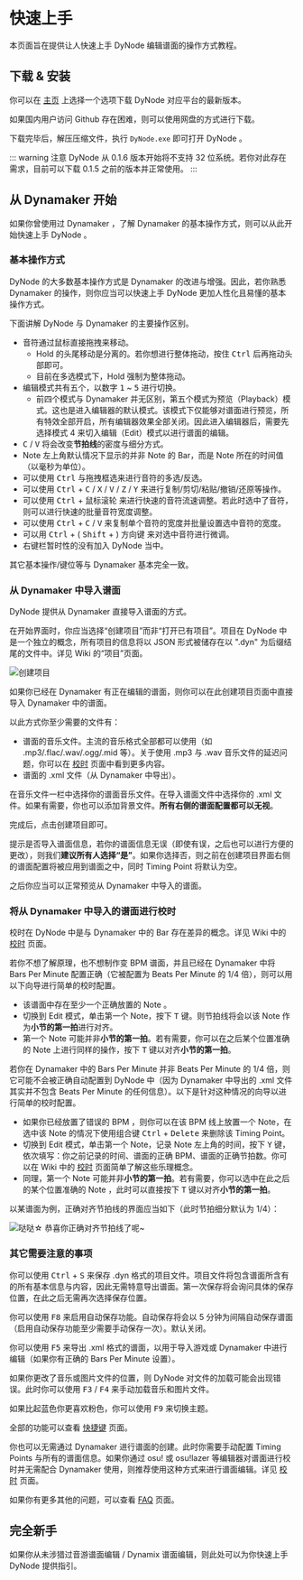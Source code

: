 # 快速上手

本页面旨在提供让人快速上手 DyNode 编辑谱面的操作方式教程。

## 下载 & 安装

你可以在 [主页](/) 上选择一个选项下载 DyNode 对应平台的最新版本。

如果国内用户访问 Github 存在困难，则可以使用网盘的方式进行下载。

下载完毕后，解压压缩文件，执行 `DyNode.exe` 即可打开 DyNode 。

::: warning 注意
DyNode 从 0.1.6 版本开始将不支持 32 位系统。若你对此存在需求，目前可以下载 0.1.5 之前的版本并正常使用。
:::

## 从 Dynamaker 开始

如果你曾使用过 Dynamaker ，了解 Dynamaker 的基本操作方式，则可以从此开始快速上手 DyNode 。

### 基本操作方式

DyNode 的大多数基本操作方式是 Dynamaker 的改进与增强。因此，若你熟悉 Dynamaker 的操作，则你应当可以快速上手 DyNode 更加人性化且易懂的基本操作方式。

下面讲解 DyNode 与 Dynamaker 的主要操作区别。

- 音符通过鼠标直接拖拽来移动。
  - Hold 的头尾移动是分离的。若你想进行整体拖动，按住 <kbd>Ctrl</kbd> 后再拖动头部即可。
  - 目前在多选模式下，Hold 强制为整体拖动。
- 编辑模式共有五个，以数字 <kbd>1</kbd> ~ <kbd>5</kbd> 进行切换。
  - 前四个模式与 Dynamaker 并无区别，第五个模式为预览（Playback）模式。这也是进入编辑器的默认模式。该模式下仅能够对谱面进行预览，所有特效全部开启，所有编辑器效果全部关闭。因此进入编辑器后，需要先选择模式 4 来切入编辑（Edit）模式以进行谱面的编辑。
- <kbd>C</kbd> / <kbd>V</kbd> 将会改变**节拍线**的密度与细分方式。
- Note 左上角默认情况下显示的并非 Note 的 Bar，而是 Note 所在的时间值（以毫秒为单位）。
- 可以使用 <kbd>Ctrl</kbd> 与拖拽框选来进行音符的多选/反选。
- 可以使用 <kbd>Ctrl</kbd> + <kbd>C</kbd> / <kbd>X</kbd> / <kbd>V</kbd> / <kbd>Z</kbd> / <kbd>Y</kbd> 来进行复制/剪切/粘贴/撤销/还原等操作。
- 可以使用 <kbd>Ctrl</kbd> + 鼠标滚轮 来进行快速的音符流速调整。若此时选中了音符，则可以进行快速的批量音符宽度调整。
- 可以使用 <kbd>Ctrl</kbd> + <kbd>C</kbd> / <kbd>V</kbd> 来复制单个音符的宽度并批量设置选中音符的宽度。
- 可以用 <kbd>Ctrl</kbd> + ( <kbd>Shift</kbd> + ) 方向键 来对选中音符进行微调。
- 右键栏暂时性的没有加入 DyNode 当中。

其它基本操作/键位等与 Dynamaker 基本完全一致。

### 从 Dynamaker 中导入谱面

DyNode 提供从 Dynamaker 直接导入谱面的方式。

在开始界面时，你应当选择“创建项目”而非“打开已有项目”。项目在 DyNode 中是一个独立的概念，所有项目的信息将以 JSON 形式被储存在以 ".dyn" 为后缀结尾的文件中。详见 Wiki 的“项目”页面。

![创建项目](https://user-images.githubusercontent.com/31349569/183947720-5340d57b-922e-4676-a555-dd9410b1e3cc.png)

如果你已经在 Dynamaker 有正在编辑的谱面，则你可以在此创建项目页面中直接导入 Dynamaker 中的谱面。

以此方式你至少需要的文件有：

- 谱面的音乐文件。主流的音乐格式全部都可以使用（如 .mp3/.flac/.wav/.ogg/.mid 等）。关于使用 .mp3 与 .wav 音乐文件的延迟问题，你可以在 [校时](/guide/timing.html#mp3-与-wav-格式的延迟处理-在-0-1-5-之后) 页面中看到更多内容。
- 谱面的 .xml 文件（从 Dynamaker 中导出）。

在音乐文件一栏中选择你的谱面音乐文件。在导入谱面文件中选择你的 .xml 文件。如果有需要，你也可以添加背景文件。**所有右侧的谱面配置都可以无视**。

完成后，点击创建项目即可。

提示是否导入谱面信息，若你的谱面信息无误（即使有误，之后也可以进行方便的更改），则我们**建议所有人选择“是”**。如果你选择否，则之前在创建项目界面右侧的谱面配置将被应用到谱面之中，同时 Timing Point 将默认为空。

之后你应当可以正常预览从 Dynamaker 中导入的谱面。

### 将从 Dynamaker 中导入的谱面进行校时

校时在 DyNode 中是与 Dynamaker 中的 Bar 存在差异的概念。详见 Wiki 中的 [校时](/guide/timing) 页面。

若你不想了解原理，也不想制作变 BPM 谱面，并且已经在 Dynamaker 中将 Bars Per Minute 配置正确（它被配置为 Beats Per Minute 的 1/4 倍），则可以用以下向导进行简单的校时配置。

- 该谱面中存在至少一个正确放置的 Note 。
- 切换到 Edit 模式，单击第一个 Note，按下 <kbd>T</kbd> 键。则节拍线将会以该 Note 作为**小节的第一拍**进行对齐。
- 第一个 Note 可能并非**小节的第一拍**。若有需要，你可以在之后某个位置准确的 Note 上进行同样的操作，按下 <kbd>T</kbd> 键以对齐**小节的第一拍**。

若你在 Dynamaker 中的 Bars Per Minute 并非 Beats Per Minute 的 1/4 倍，则它可能不会被正确自动配置到 DyNode 中（因为 Dynamaker 中导出的 .xml 文件其实并不包含 Beats Per Minute 的任何信息）。以下是针对这种情况的向导以进行简单的校时配置。

- 如果你已经放置了错误的 BPM ，则你可以在该 BPM 线上放置一个 Note，在选中该 Note 的情况下使用组合键 <kbd>Ctrl</kbd> + <kbd>Delete</kbd> 来删除该 Timing Point。
- 切换到 Edit 模式，单击第一个 Note，记录 Note 左上角的时间，按下 <kbd>Y</kbd> 键，依次填写：你之前记录的时间、谱面的正确 BPM、谱面的正确节拍数。你可以在 Wiki 中的 [校时](/guide/timing) 页面简单了解这些乐理概念。
- 同理，第一个 Note 可能并非**小节的第一拍**。若有需要，你可以选中在此之后的某个位置准确的 Note ，此时可以直接按下 <kbd>T</kbd> 键以对齐**小节的第一拍**。

以某谱面为例，正确对齐节拍线的界面应当如下（此时节拍细分默认为 1/4）：

![哒哒☆ 恭喜你正确对齐节拍线了呢~](https://user-images.githubusercontent.com/31349569/183874896-c247e938-b8db-4afa-b95c-453a6d9027a4.png)

### 其它需要注意的事项

你可以使用 <kbd>Ctrl</kbd> + <kbd>S</kbd> 来保存 .dyn 格式的项目文件。项目文件将包含谱面所含有的所有基本信息与内容，因此无需特意导出谱面。第一次保存将会询问具体的保存位置，在此之后无需再次选择保存位置。

你可以使用 <kbd>F8</kbd> 来启用自动保存功能。自动保存将会以 5 分钟为间隔自动保存谱面（启用自动保存功能至少需要手动保存一次）。默认关闭。

你可以使用 <kbd>F5</kbd> 来导出 .xml 格式的谱面，以用于导入游戏或 Dynamaker 中进行编辑（如果你有正确的 Bars Per Minute 设置）。

如果你更改了音乐或图片文件的位置，则 DyNode 对文件的加载可能会出现错误。此时你可以使用 <kbd>F3</kbd> / <kbd>F4</kbd> 来手动加载音乐和图片文件。

如果比起蓝色你更喜欢粉色，你可以使用 <kbd>F9</kbd> 来切换主题。

全部的功能可以查看 [快捷键](/shortcuts) 页面。

你也可以无需通过 Dynamaker 进行谱面的创建。此时你需要手动配置 Timing Points 与所有的谱面信息。如果你通过 osu! 或 osu!lazer 等编辑器对谱面进行校时并无需配合 Dynamaker 使用，则推荐使用这种方式来进行谱面编辑。详见 [校时](/guide/timing#%E4%BB%8E-osu-file-%E4%B8%AD%E5%AF%BC%E5%85%A5-timing-points) 页面。

如果你有更多其他的问题，可以查看 [FAQ](/FAQ) 页面。

## 完全新手

如果你从未涉猎过音游谱面编辑 / Dynamix 谱面编辑，则此处可以为你快速上手 DyNode 提供指引。
